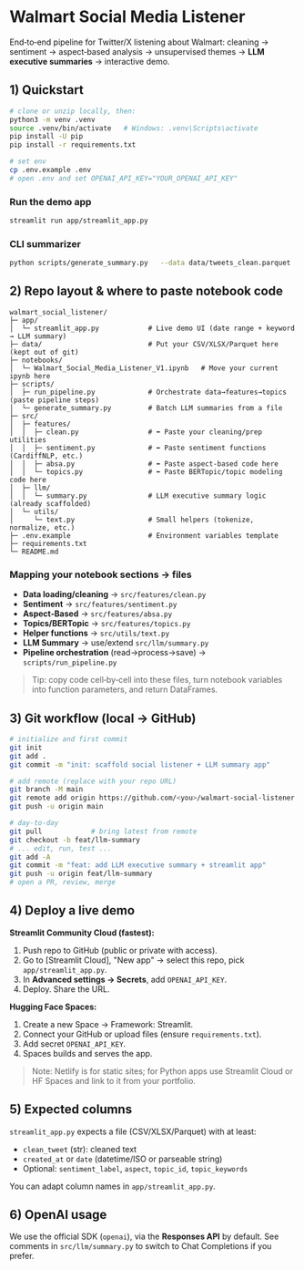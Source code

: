 
# Walmart Social Media Listener

End‑to‑end pipeline for Twitter/X listening about Walmart: cleaning → sentiment → aspect‑based analysis → unsupervised themes → **LLM executive summaries** → interactive demo.

## 1) Quickstart

```bash
# clone or unzip locally, then:
python3 -m venv .venv
source .venv/bin/activate   # Windows: .venv\Scripts\activate
pip install -U pip
pip install -r requirements.txt

# set env
cp .env.example .env
# open .env and set OPENAI_API_KEY="YOUR_OPENAI_API_KEY"
```

### Run the demo app
```bash
streamlit run app/streamlit_app.py
```

### CLI summarizer
```bash
python scripts/generate_summary.py   --data data/tweets_clean.parquet   --start 2025-07-01 --end 2025-07-31 --keyword "delivery"
```

## 2) Repo layout & where to paste notebook code

```
walmart_social_listener/
├─ app/
│  └─ streamlit_app.py            # Live demo UI (date range + keyword → LLM summary)
├─ data/                          # Put your CSV/XLSX/Parquet here (kept out of git)
├─ notebooks/
│  └─ Walmart_Social_Media_Listener_V1.ipynb   # Move your current ipynb here
├─ scripts/
│  ├─ run_pipeline.py             # Orchestrate data→features→topics (paste pipeline steps)
│  └─ generate_summary.py         # Batch LLM summaries from a file
├─ src/
│  ├─ features/
│  │  ├─ clean.py                 # ⬅️ Paste your cleaning/prep utilities
│  │  ├─ sentiment.py             # ⬅️ Paste sentiment functions (CardiffNLP, etc.)
│  │  ├─ absa.py                  # ⬅️ Paste aspect-based code here
│  │  └─ topics.py                # ⬅️ Paste BERTopic/topic modeling code here
│  ├─ llm/
│  │  └─ summary.py               # LLM executive summary logic (already scaffolded)
│  └─ utils/
│     └─ text.py                  # Small helpers (tokenize, normalize, etc.)
├─ .env.example                   # Environment variables template
├─ requirements.txt
└─ README.md
```

### Mapping your notebook sections → files
- **Data loading/cleaning** → `src/features/clean.py`
- **Sentiment** → `src/features/sentiment.py`
- **Aspect‑Based** → `src/features/absa.py`
- **Topics/BERTopic** → `src/features/topics.py`
- **Helper functions** → `src/utils/text.py`
- **LLM Summary** → use/extend `src/llm/summary.py`
- **Pipeline orchestration** (read→process→save) → `scripts/run_pipeline.py`

> Tip: copy code cell‑by‑cell into these files, turn notebook variables into function parameters, and return DataFrames.

## 3) Git workflow (local → GitHub)

```bash
# initialize and first commit
git init
git add .
git commit -m "init: scaffold social listener + LLM summary app"

# add remote (replace with your repo URL)
git branch -M main
git remote add origin https://github.com/<you>/walmart-social-listener.git
git push -u origin main

# day-to-day
git pull            # bring latest from remote
git checkout -b feat/llm-summary
# ... edit, run, test ...
git add -A
git commit -m "feat: add LLM executive summary + streamlit app"
git push -u origin feat/llm-summary
# open a PR, review, merge
```

## 4) Deploy a live demo

**Streamlit Community Cloud (fastest):**
1. Push repo to GitHub (public or private with access).
2. Go to [Streamlit Cloud], "New app" → select this repo, pick `app/streamlit_app.py`.
3. In **Advanced settings → Secrets**, add `OPENAI_API_KEY`.
4. Deploy. Share the URL.

**Hugging Face Spaces:**
1. Create a new Space → Framework: Streamlit.
2. Connect your GitHub or upload files (ensure `requirements.txt`).
3. Add secret `OPENAI_API_KEY`.
4. Spaces builds and serves the app.

> Note: Netlify is for static sites; for Python apps use Streamlit Cloud or HF Spaces and link to it from your portfolio.

## 5) Expected columns

`streamlit_app.py` expects a file (CSV/XLSX/Parquet) with at least:
- `clean_tweet` (str): cleaned text
- `created_at` or `date` (datetime/ISO or parseable string)
- Optional: `sentiment_label`, `aspect`, `topic_id`, `topic_keywords`

You can adapt column names in `app/streamlit_app.py`.

## 6) OpenAI usage
We use the official SDK (`openai`), via the **Responses API** by default. See comments in `src/llm/summary.py` to switch to Chat Completions if you prefer.
